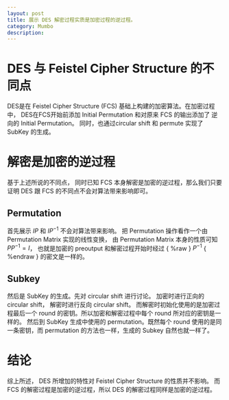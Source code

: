 ```yaml
---
layout: post
title: 展示 DES 解密过程实质是加密过程的逆过程。
category: Mumbo
description:
---
```


# DES 与 Feistel Cipher Structure 的不同点
DES是在 Feistel Cipher Structure (FCS) 基础上构建的加密算法。在加密过程中， DES在FCS开始前添加 Initial Permutation 和对原来 FCS 的输出添加了 逆向的 Initial Permutation。 同时，也通过circular shift 和 permute 实现了 SubKey 的生成。

# 解密是加密的逆过程
基于上述所说的不同点， 同时已知 FCS 本身解密是加密的逆过程，那么我们只要证明 DES 跟 FCS 的不同点不会对算法带来影响即可。

## Permutation
首先展示 $IP$ 和 $IP^{-1}$ 不会对算法带来影响。 把 Permutation 操作看作一个由 Permutation Matrix 实现的线性变换， 由 Permutation Matrix 本身的性质可知 $PP^{-1} = I$， 也就是加密的 preoutput 和解密过程开始时经过 { %raw } $P^{-1}$ { %endraw } 的密文是一样的。

## Subkey
然后是 SubKey 的生成。先对 circular shift 进行讨论。 加密时进行正向的 circular shift， 解密时进行反向 circular shift。 而解密时初始化使用的是加密过程最后一个 round 的密钥。所以加密和解密过程中每个 round 所对应的密钥是一样的。 然后到 SubKey 生成中使用的 permutation。既然每个 round 使用的是同一条密钥，而 permutation 的方法也一样，生成的 Subkey 自然也就一样了。

# 结论
综上所述， DES 所增加的特性对 Feistel Cipher Structure 的性质并不影响。 而 FCS 的解密过程是加密的逆过程，所以 DES 的解密过程同样是加密的逆过程。
